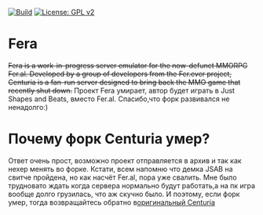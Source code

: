 [![Build](https://github.com/Cpeers1/Centuria/actions/workflows/gradle.yml/badge.svg)](https://github.com/Cpeers1/Centuria/actions) [![License: GPL v2](https://img.shields.io/badge/License-GPL%20v2-blue.svg)](https://www.gnu.org/licenses/old-licenses/gpl-2.0.en.html)

# Fera
~~Fera is a work-in-progress server emulator for the now-defunct MMORPG Fer.al. Developed by a group of developers from the Fer.ever project, Centuria is a fan-run server designed to bring back the MMO game that recently shut down.~~
Проект Fera умирает, автор будет играть в Just Shapes and Beats, вместо Fer.al. Спасибо,что форк развивался не ненадолго:) 

# Почему форк Centuria умер?
Ответ очень прост, возможно проект отправляется в архив и так как нехер менять во форке. Кстати, всем напомню что демка JSAB на свитче пройдена, но как насчёт Fer.al, пора уже свалить. Мне было трудновато ждать когда сервера нормально будут работать,а на пк игра вообще долго грузилась, что аж скучно было. И поэтому, если форк умер, тогда возвращайтесь обратно в[оригинальный Centuria](https://github.com/Cpeers1/Centuria)